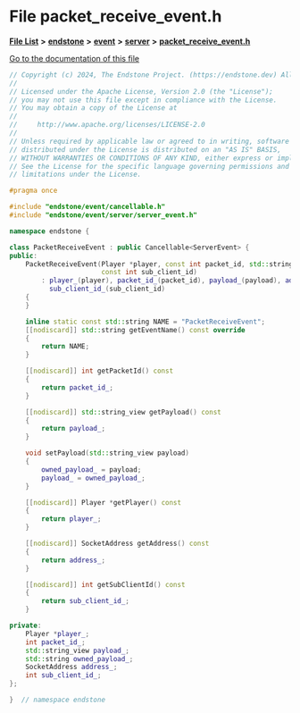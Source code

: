 

# File packet\_receive\_event.h

[**File List**](files.md) **>** [**endstone**](dir_6cf277b678674f97c7a2b6b3b2447b33.md) **>** [**event**](dir_f1d783c0ad83ee143d16e768ebca51c8.md) **>** [**server**](dir_77022909323d5ad872c4820a738a5429.md) **>** [**packet\_receive\_event.h**](packet__receive__event_8h.md)

[Go to the documentation of this file](packet__receive__event_8h.md)


```C++
// Copyright (c) 2024, The Endstone Project. (https://endstone.dev) All Rights Reserved.
//
// Licensed under the Apache License, Version 2.0 (the "License");
// you may not use this file except in compliance with the License.
// You may obtain a copy of the License at
//
//     http://www.apache.org/licenses/LICENSE-2.0
//
// Unless required by applicable law or agreed to in writing, software
// distributed under the License is distributed on an "AS IS" BASIS,
// WITHOUT WARRANTIES OR CONDITIONS OF ANY KIND, either express or implied.
// See the License for the specific language governing permissions and
// limitations under the License.

#pragma once

#include "endstone/event/cancellable.h"
#include "endstone/event/server/server_event.h"

namespace endstone {

class PacketReceiveEvent : public Cancellable<ServerEvent> {
public:
    PacketReceiveEvent(Player *player, const int packet_id, std::string_view payload, SocketAddress address,
                       const int sub_client_id)
        : player_(player), packet_id_(packet_id), payload_(payload), address_(std::move(address)),
          sub_client_id_(sub_client_id)
    {
    }

    inline static const std::string NAME = "PacketReceiveEvent";
    [[nodiscard]] std::string getEventName() const override
    {
        return NAME;
    }

    [[nodiscard]] int getPacketId() const
    {
        return packet_id_;
    }

    [[nodiscard]] std::string_view getPayload() const
    {
        return payload_;
    }

    void setPayload(std::string_view payload)
    {
        owned_payload_ = payload;
        payload_ = owned_payload_;
    }

    [[nodiscard]] Player *getPlayer() const
    {
        return player_;
    }

    [[nodiscard]] SocketAddress getAddress() const
    {
        return address_;
    }

    [[nodiscard]] int getSubClientId() const
    {
        return sub_client_id_;
    }

private:
    Player *player_;
    int packet_id_;
    std::string_view payload_;
    std::string owned_payload_;
    SocketAddress address_;
    int sub_client_id_;
};

}  // namespace endstone
```


